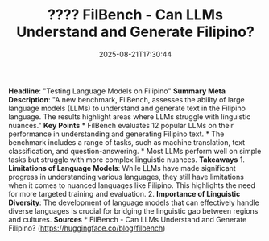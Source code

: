 ﻿---
title: "???? FilBench - Can LLMs Understand and Generate Filipino?"
date: "2025-08-21T17:30:44"
category: "Markets"
image: "/images/generated/briefs/2025-08-21/filbench-can-llms-understand-and-generate-filipino.svg"

summary: ""
slug: " filbench  can llms understand and generate filipino"
source_urls:
  - "https://huggingface.co/blog/filbench"
seo:
  title: "???? FilBench - Can LLMs Understand and Generate Filipino? | Hash n Hedge"
  description: ""
  keywords: ["news", "markets", "brief"]
---
**Headline**: "Testing Language Models on Filipino"  **Summary Meta Description**: "A new benchmark, FilBench, assesses the ability of large language models (LLMs) to understand and generate text in the Filipino language. The results highlight areas where LLMs struggle with linguistic nuances."  **Key Points**  * FilBench evaluates 12 popular LLMs on their performance in understanding and generating Filipino text. * The benchmark includes a range of tasks, such as machine translation, text classification, and question-answering. * Most LLMs perform well on simple tasks but struggle with more complex linguistic nuances.  **Takeaways**  1. **Limitations of Language Models**: While LLMs have made significant progress in understanding various languages, they still have limitations when it comes to nuanced languages like Filipino. This highlights the need for more targeted training and evaluation. 2. **Importance of Linguistic Diversity**: The development of language models that can effectively handle diverse languages is crucial for bridging the linguistic gap between regions and cultures.  **Sources**  * FilBench - Can LLMs Understand and Generate Filipino? (https://huggingface.co/blog/filbench) 
